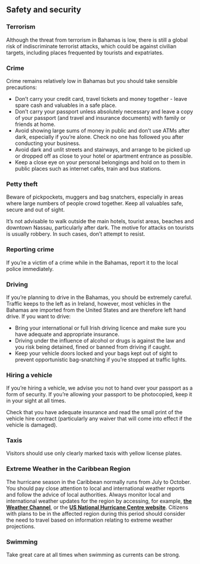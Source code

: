 ## Safety and security

### **Terrorism**

Although the threat from terrorism in Bahamas is low, there is still a global risk of indiscriminate terrorist attacks, which could be against civilian targets, including places frequented by tourists and expatriates.

### **Crime**

Crime remains relatively low in Bahamas but you should take sensible precautions:

* Don’t carry your credit card, travel tickets and money together - leave spare cash and valuables in a safe place.
* Don’t carry your passport unless absolutely necessary and leave a copy of your passport (and travel and insurance documents) with family or friends at home.
* Avoid showing large sums of money in public and don’t use ATMs after dark, especially if you’re alone. Check no one has followed you after conducting your business.
* Avoid dark and unlit streets and stairways, and arrange to be picked up or dropped off as close to your hotel or apartment entrance as possible.
* Keep a close eye on your personal belongings and hold on to them in public places such as internet cafés, train and bus stations.

### **Petty theft**

Beware of pickpockets, muggers and bag snatchers, especially in areas where large numbers of people crowd together. Keep all valuables safe, secure and out of sight.

It’s not advisable to walk outside the main hotels, tourist areas, beaches and downtown Nassau, particularly after dark. The motive for attacks on tourists is usually robbery. In such cases, don’t attempt to resist.

### **Reporting crime**

If you’re a victim of a crime while in the Bahamas, report it to the local police immediately.

### **Driving**

If you’re planning to drive in the Bahamas, you should be extremely careful. Traffic keeps to the left as in Ireland, however, most vehicles in the Bahamas are imported from the United States and are therefore left hand drive. If you want to drive:

* Bring your international or full Irish driving licence and make sure you have adequate and appropriate insurance.
* Driving under the influence of alcohol or drugs is against the law and you risk being detained, fined or banned from driving if caught.
* Keep your vehicle doors locked and your bags kept out of sight to prevent opportunistic bag-snatching if you’re stopped at traffic lights.

### **Hiring a vehicle**

If you’re hiring a vehicle, we advise you not to hand over your passport as a form of security. If you’re allowing your passport to be photocopied, keep it in your sight at all times.

Check that you have adequate insurance and read the small print of the vehicle hire contract (particularly any waiver that will come into effect if the vehicle is damaged).

### **Taxis**

Visitors should use only clearly marked taxis with yellow license plates.

### **Extreme Weather in the Caribbean Region**

The hurricane season in the Caribbean normally runs from July to October. You should pay close attention to local and international weather reports and follow the advice of local authorities. Always monitor local and international weather updates for the region by accessing, for example, [**the Weather Channel**](http://www.weather.com/), or the [**US National Hurricane Centre website**](http://www.nhc.noaa.gov/). Citizens with plans to be in the affected region during this period should consider the need to travel based on information relating to extreme weather projections.

### **Swimming**

Take great care at all times when swimming as currents can be strong.